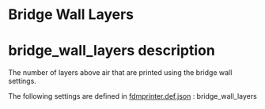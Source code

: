 # Bridge Wall Layers


# bridge_wall_layers description
The number of layers above air that are printed using the bridge wall settings.

The following settings are defined in [fdmprinter.def.json](https://github.com/smartavionics/Cura/blob/mb-master/resources/definitions/fdmprinter.def.json) : bridge_wall_layers